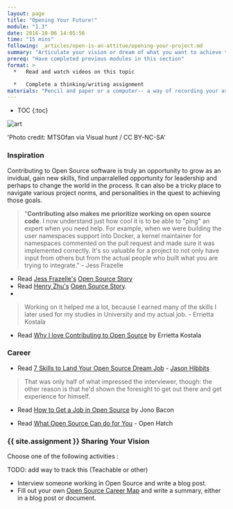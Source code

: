 ```yaml
---
layout: page
title: "Opening Your Future!"
module: "1.3"
date: 2016-10-06 14:05:56
time: "15 mins"
following: _articles/open-is-an-attitue/opening-your-project.md
summary: "Articulate your vision or dream of what you want to achieve through participation and leadership in open source, and experiment with expressing your vision in a short format."
prereq: "Have completed previous modules in this section"
format: >
  *   Read and watch videos on this topic

  *   Complete a thinking/writing assignment
materials: "Pencil and paper or a computer-- a way of recording your assigment."
---
```


* TOC
{:toc}

![art]({{site.baseurl}}/img/art.jpg)

'Photo credit: MTSOfan via Visual hunt /  CC BY-NC-SA'

### Inspiration

Contributing to Open Source software is truly an opportunity to grow as an invidual, gain new skills, find unparralelled opportunity for leadership and perhaps to change the world in the process.  It can also be a tricky place to navigate various project norms, and personalities in the quest to achieving those goals.

>"**Contributing also makes me prioritize working on open source code**. I now understand just how cool it is to be able to "ping" an expert when you need help. For example, when we were building the user namespaces support into Docker, a kernel maintainer for namespaces commented on the pull request and made sure it was implemented correctly. It's so valuable for a project to not only have input from others but from the actual people who built what you are trying to integrate." - Jess Frazelle

* Read [Jess Frazelle's](https://twitter.com/jessfraz?lang=en) [Open Source Story](https://github.com/open-source/stories/jessfraz)
* Read [Henry Zhu's](https://twitter.com/left_pad?lang=en) [Open Source Story](https://github.com/open-source/stories/hzoo).
* 
>Working on it helped me a lot, because I earned many of the skills I later used for my studies in University and my actual job. - Errietta Kostala

* Read [Why I love Contributing to Open Source](https://www.errietta.me/blog/open-source/) by Errietta Kostala

### Career

* Read [7 Skills to Land Your Open Source Dream Job](https://opensource.com/business/14/4/open-source-job-skills) - [Jason Hibbits](https://opensource.com/users/jhibbets)

>That was only half of what impressed the interviewer, though: the other reason is that he'd shown the foresight to get out there and get experience for himself. 

* Read [How to Get a Job in Open Source](http://www.techradar.com/news/world-of-tech/how-to-get-a-career-in-open-source-939324) by Jono Bacon

* Read [What Open Source Can do for You](http://openhatch.org/blog/2013/what-contributing-to-open-source-can-give-back-to-you/) - Open Hatch

### {{ site.assignment }} Sharing Your Vision

Choose one of the following activities :

TODO: add way to track this (Teachable or other)

* Interview someone working in Open Source and write a blog post.
* Fill out your own [Open Source Career Map](https://docs.google.com/document/d/1u8G3cTYVBrSWcUIaU_m7Xixr3wlDS3rlBL4HvCzoPPw/edit#) and write a summary, either in a blog post or document.

